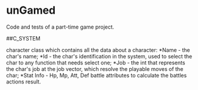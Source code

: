 # unGamed
Code and tests of a part-time game project.


##C_SYSTEM

character class which contains all the data about a character:
    *Name - the char's name; 
    *Id - the char's identification in the system, used to select the char to any function that needs select one;
    *Job - the int that represents the char's job at the job vector, which resolve the playable moves of the char;
    *Stat Info - Hp, Mp, Att, Def battle attributes to calculate the battles actions result.
    
    
